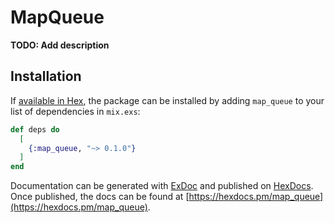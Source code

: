 # MapQueue

**TODO: Add description**

## Installation

If [available in Hex](https://hex.pm/docs/publish), the package can be installed
by adding `map_queue` to your list of dependencies in `mix.exs`:

```elixir
def deps do
  [
    {:map_queue, "~> 0.1.0"}
  ]
end
```

Documentation can be generated with [ExDoc](https://github.com/elixir-lang/ex_doc)
and published on [HexDocs](https://hexdocs.pm). Once published, the docs can
be found at [https://hexdocs.pm/map_queue](https://hexdocs.pm/map_queue).

